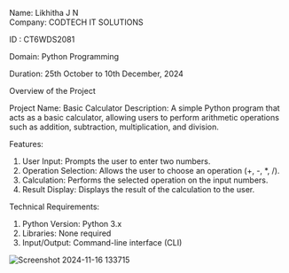 Name: Likhitha J N  
Company: CODTECH IT SOLUTIONS 

 ID : CT6WDS2081
 
 Domain: Python Programming
 
 Duration: 25th October to 10th December, 2024



Overview of the Project 

Project Name: Basic Calculator
Description:
A simple Python program that acts as a basic calculator, allowing users to perform arithmetic operations such as addition, subtraction, multiplication, and division.

Features:

1. User Input: Prompts the user to enter two numbers.
2. Operation Selection: Allows the user to choose an operation (+, -, *, /).
3. Calculation: Performs the selected operation on the input numbers.
4. Result Display: Displays the result of the calculation to the user.

Technical Requirements:

1. Python Version: Python 3.x
2. Libraries: None required
3. Input/Output: Command-line interface (CLI)


![Screenshot 2024-11-16 133715](https://github.com/user-attachments/assets/830af067-8f91-45df-9621-9f8d4a90dea5)
